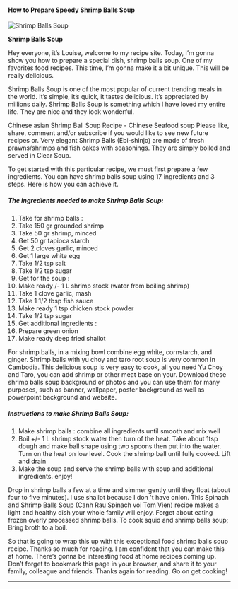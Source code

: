             

#### How to Prepare Speedy Shrimp Balls Soup

![Shrimp Balls Soup](https://img-global.cpcdn.com/recipes/0f304be49e67058c/751x532cq70/shrimp-balls-soup-recipe-main-photo.jpg)

**Shrimp Balls Soup**

Hey everyone, it’s Louise, welcome to my recipe site. Today, I’m gonna show you how to prepare a special dish, shrimp balls soup. One of my favorites food recipes. This time, I’m gonna make it a bit unique. This will be really delicious.

Shrimp Balls Soup is one of the most popular of current trending meals in the world. It’s simple, it’s quick, it tastes delicious. It’s appreciated by millions daily. Shrimp Balls Soup is something which I have loved my entire life. They are nice and they look wonderful.

Chinese asian Shrimp Ball Soup Recipe - Chinese Seafood soup Please like, share, comment and/or subscribe if you would like to see new future recipes or. Very elegant Shrimp Balls (Ebi-shinjo) are made of fresh prawns/shrimps and fish cakes with seasonings. They are simply boiled and served in Clear Soup.

To get started with this particular recipe, we must first prepare a few ingredients. You can have shrimp balls soup using 17 ingredients and 3 steps. Here is how you can achieve it.

##### The ingredients needed to make Shrimp Balls Soup:

1.  Take for shrimp balls :
2.  Take 150 gr grounded shrimp
3.  Take 50 gr shrimp, minced
4.  Get 50 gr tapioca starch
5.  Get 2 cloves garlic, minced
6.  Get 1 large white egg
7.  Take 1/2 tsp salt
8.  Take 1/2 tsp sugar
9.  Get for the soup :
10.  Make ready /- 1 L shrimp stock (water from boiling shrimp)
11.  Take 1 clove garlic, mash
12.  Take 1 1/2 tbsp fish sauce
13.  Make ready 1 tsp chicken stock powder
14.  Take 1/2 tsp sugar
15.  Get additional ingredients :
16.  Prepare green onion
17.  Make ready deep fried shallot

For shrimp balls, in a mixing bowl combine egg white, cornstarch, and ginger. Shrimp balls with yu choy and taro root soup is very common in Cambodia. This delicious soup is very easy to cook, all you need Yu Choy and Taro, you can add shrimp or other meat base on your. Download these shrimp balls soup background or photos and you can use them for many purposes, such as banner, wallpaper, poster background as well as powerpoint background and website.

##### Instructions to make Shrimp Balls Soup:

1.  Make shrimp balls : combine all ingredients until smooth and mix well
2.  Boil +/- 1 L shrimp stock water then turn of the heat. Take about 1tsp dough and make ball shape using two spoons then put into the water. Turn on the heat on low level. Cook the shrimp ball until fully cooked. Lift and drain
3.  Make the soup and serve the shrimp balls with soup and additional ingredients. enjoy!

Drop in shrimp balls a few at a time and simmer gently until they float (about four to five minutes). I use shallot because I don 't have onion. This Spinach and Shrimp Balls Soup (Canh Rau Spinach voi Tom Vien) recipe makes a light and healthy dish your whole family will enjoy. Forget about eating frozen overly processed shrimp balls. To cook squid and shrimp balls soup; Bring broth to a boil.

So that is going to wrap this up with this exceptional food shrimp balls soup recipe. Thanks so much for reading. I am confident that you can make this at home. There’s gonna be interesting food at home recipes coming up. Don’t forget to bookmark this page in your browser, and share it to your family, colleague and friends. Thanks again for reading. Go on get cooking!

* * *